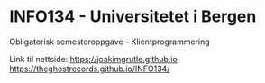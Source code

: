 # INFO134 - Universitetet i Bergen
Obligatorisk semesteroppgave - Klientprogrammering

Link til nettside:
https://joakimgrutle.github.io <br>
https://theghostrecords.github.io/INFO134/

